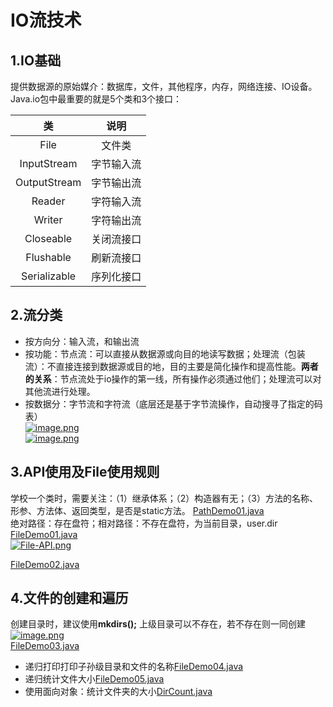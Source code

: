 ﻿# IO流技术
## 1.IO基础
提供数据源的原始媒介：数据库，文件，其他程序，内存，网络连接、IO设备。  
Java.io包中最重要的就是5个类和3个接口：  

类|说明
|:----:|:----:|
File|文件类
InputStream|字节输入流
OutputStream|字节输出流
Reader|字符输入流
Writer|字符输出流
Closeable|关闭流接口
Flushable|刷新流接口
Serializable|序列化接口  

## 2.流分类
- 按方向分：输入流，和输出流
- 按功能：节点流：可以直接从数据源或向目的地读写数据；处理流（包装流）：不直接连接到数据源或目的地，目的主要是简化操作和提高性能。**两者的关系**：节点流处于io操作的第一线，所有操作必须通过他们；处理流可以对其他流进行处理。
- 按数据分：字节流和字符流（底层还是基于字节流操作，自动搜寻了指定的码表）  
[![image.png](https://i.postimg.cc/3RmGrpYc/image.png)](https://postimg.cc/8Jkct7FR)  
[![image.png](https://i.postimg.cc/FK2cQG5S/image.png)](https://postimg.cc/kVvDQQ5M)

## 3.API使用及File使用规则
学校一个类时，需要关注：（1）继承体系；（2）构造器有无；（3）方法的名称、形参、方法体、返回类型，是否是static方法。  [PathDemo01.java](Code3/PathDemo01.java)  
绝对路径：存在盘符；相对路径：不存在盘符，为当前目录，user.dir  [FileDemo01.java](Code3/FileDemo01.java)  
[![File-API.png](https://i.postimg.cc/T2kbqkDJ/File-API.png)](https://postimg.cc/rzrzqNgD)  

[FileDemo02.java](Code3/FileDemo02.java)

## 4.文件的创建和遍历
创建目录时，建议使用**mkdirs();** 上级目录可以不存在，若不存在则一同创建  
[![image.png](https://i.postimg.cc/sXZwkvZw/image.png)](https://postimg.cc/S2k68QdM)  
[FileDemo03.java](Code3/FileDemo03.java)  
- 递归打印打印子孙级目录和文件的名称[FileDemo04.java](Code3/FileDemo04.java) 
- 递归统计文件大小[FileDemo05.java](Code3/FileDemo05.java) 
- 使用面向对象：统计文件夹的大小[DirCount.java](Code3/DirCount.java)





